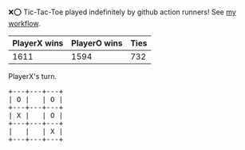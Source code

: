 :x::o: Tic-Tac-Toe played indefinitely by github action runners! See [my workflow](.github/workflows/play.yaml).

|PlayerX wins|PlayerO wins|Ties|
|-|-|-|
|1611|1594|732|

PlayerX's turn.

<pre>
+---+---+---+
| O |   | O |
+---+---+---+
| X |   | O |
+---+---+---+
|   |   | X |
+---+---+---+
</pre>